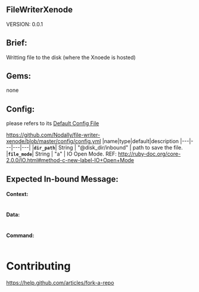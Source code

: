 ## FileWriterXenode
VERSION: 0.0.1

## Brief:
Writting file to the disk (where the Xnoede is hosted)

## Gems:
none

## Config:
please refers to its [Default Config File](./config/config.yml)

https://github.com/Nodally/file-writer-xenode/blob/master/config/config.yml
|name|type|default|description
|---|---|---|---|
|**`dir_path`**| String | "@disk_dir/inbound" | path to save the file.
|**`file_mode`**| String | "a" | IO Open Mode. REF: http://ruby-doc.org/core-2.0.0/IO.html#method-c-new-label-IO+Open+Mode


## Expected In-bound Message:
#### Context:
```
```
#### Data:
```
```
#### Command:
```
```

# Contributing

https://help.github.com/articles/fork-a-repo

